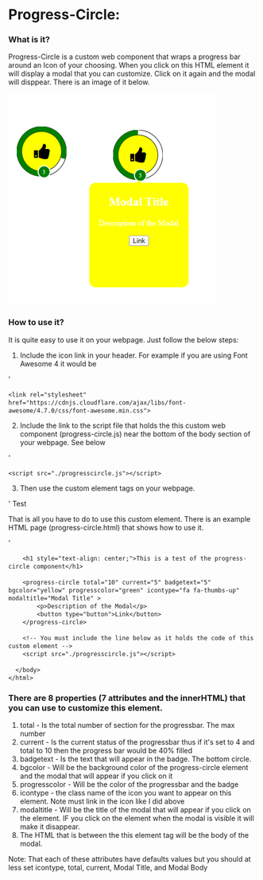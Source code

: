 # Progress-Circle:

### What is it?
Progress-Circle is a custom web component that wraps a progress bar around an Icon of your choosing.
When you click on this HTML element it will display a modal that you can customize.  Click on it again
and the modal will disppear.  There is an image of it below.

![Alt text](/progress-circle.png?raw=true "Circle Progressbar")

### How to use it?
It is quite easy to use it on your webpage. Just follow the below steps:
1. Include the icon link in your header.  For example if you are using Font Awesome 4 it would be

'

    <link rel="stylesheet" href="https://cdnjs.cloudflare.com/ajax/libs/font-awesome/4.7.0/css/font-awesome.min.css">
    


2. Include the link to the script file that holds the this custom web component (progress-circle.js) near the bottom of 
   the body section of your webpage.  See below
   
'

    <script src="./progresscircle.js"></script>
    


3)  Then use the custom element tags on your webpage.

'
    <progress-circle>Test</progres-circle>


That is all you have to do to use this custom element.  There is an example HTML page (progress-circle.html) that shows how to use it.

'
    <!DOCTYPE html>
	<html>
	  <head>
		<!-- You must link in the file that holds the icon type that you are using like I did below -->
		<link rel="stylesheet" href="https://cdnjs.cloudflare.com/ajax/libs/font-awesome/4.7.0/css/font-awesome.min.css">
		<title>Progress Circle</title>
	  </head>
	  <body>
		
		<h1 style="text-align: center;">This is a test of the progress-circle component</h1>
		
		<progress-circle total="10" current="5" badgetext="5" bgcolor="yellow" progresscolor="green" icontype="fa fa-thumbs-up" modaltitle="Modal Title" >
			<p>Description of the Modal</p>					
			<button type="button">Link</button>
		</progress-circle>
		
		<!-- You must include the line below as it holds the code of this custom element -->
		<script src="./progresscircle.js"></script>

	  </body>
	</html>
	


### There are 8 properties (7 attributes and the innerHTML) that you can use to customize this element.

1. total - Is the total number of section for the progressbar.  The max number
2. current - Is the current status of the progressbar thus if it's set to 4 and total to 10 then the progress bar would be 40% filled
3. badgetext - Is the text that will appear in the badge.  The bottom circle.
4. bgcolor - Will be the background color of the progress-circle element and the modal that will appear if you click on it
5. progresscolor - Will be the color of the progressbar and the badge
6. icontype - the class name of the icon you want to appear on this element.  Note must link in the icon like I did above
7. modaltitle - Will be the title of the modal that will appear if you click on the element.  IF you click on the element when
   the modal is visible it will make it disappear.
8. The HTML that is between the this element tag will be the body of the modal.

Note: That each of these attributes have defaults values but you should at less set icontype, total, current, Modal Title, and Modal Body
